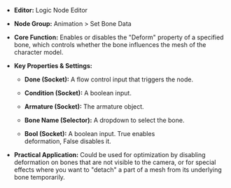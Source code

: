 - **Editor:** Logic Node Editor
    
- **Node Group:** Animation > Set Bone Data
    
- **Core Function:** Enables or disables the "Deform" property of a specified bone, which controls whether the bone influences the mesh of the character model.
    
- **Key Properties & Settings:**
    
    - **Done (Socket):** A flow control input that triggers the node.
        
    - **Condition (Socket):** A boolean input.
        
    - **Armature (Socket):** The armature object.
        
    - **Bone Name (Selector):** A dropdown to select the bone.
        
    - **Bool (Socket):** A boolean input. True enables deformation, False disables it.
        
- **Practical Application:** Could be used for optimization by disabling deformation on bones that are not visible to the camera, or for special effects where you want to "detach" a part of a mesh from its underlying bone temporarily.